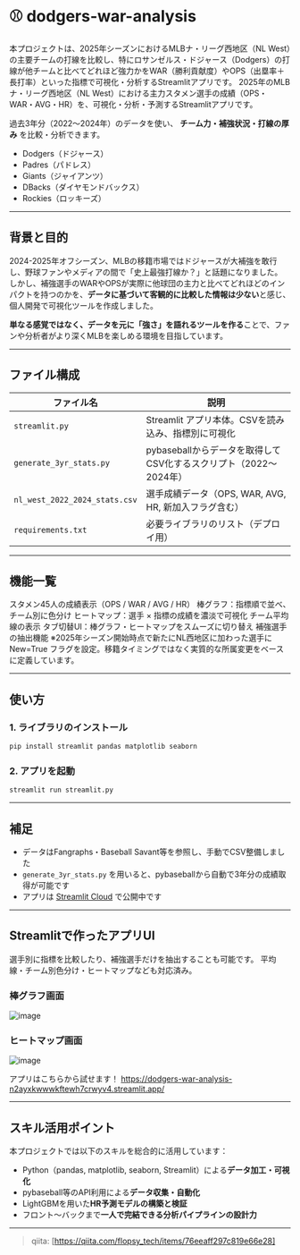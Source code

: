 # ⚾ dodgers-war-analysis

本プロジェクトは、2025年シーズンにおけるMLBナ・リーグ西地区（NL West）の主要チームの打線を比較し、特にロサンゼルス・ドジャース（Dodgers）の打線が他チームと比べてどれほど強力かをWAR（勝利貢献度）やOPS（出塁率＋長打率）といった指標で可視化・分析するStreamlitアプリです。
2025年のMLBナ・リーグ西地区（NL West）における主力スタメン選手の成績（OPS・WAR・AVG・HR）を、可視化・分析・予測するStreamlitアプリです。

過去3年分（2022〜2024年）のデータを使い、
**チーム力・補強状況・打線の厚み** を比較・分析できます。

- Dodgers（ドジャース）
- Padres（パドレス）
- Giants（ジャイアンツ）
- DBacks（ダイヤモンドバックス）
- Rockies（ロッキーズ）
---

## 背景と目的

2024-2025年オフシーズン、MLBの移籍市場ではドジャースが大補強を敢行し、野球ファンやメディアの間で「史上最強打線か？」と話題になりました。  
しかし、補強選手のWARやOPSが実際に他球団の主力と比べてどれほどのインパクトを持つのかを、**データに基づいて客観的に比較した情報は少ない**と感じ、個人開発で可視化ツールを作成しました。

**単なる感覚ではなく、データを元に「強さ」を語れるツールを作る**ことで、ファンや分析者がより深くMLBを楽しめる環境を目指しています。

---

## ファイル構成

| ファイル名                  | 説明                                                              |
|----------------------------|-------------------------------------------------------------------|
| `streamlit.py`             | Streamlit アプリ本体。CSVを読み込み、指標別に可視化           |
| `generate_3yr_stats.py`    | pybaseballからデータを取得してCSV化するスクリプト（2022〜2024年）|
| `nl_west_2022_2024_stats.csv` | 選手成績データ（OPS, WAR, AVG, HR, 新加入フラグ含む）           |
| `requirements.txt`         | 必要ライブラリのリスト（デプロイ用）                            |

---

## 機能一覧

スタメン45人の成績表示（OPS / WAR / AVG / HR）
棒グラフ：指標順で並べ、チーム別に色分け
ヒートマップ：選手 × 指標の成績を濃淡で可視化
チーム平均線の表示
タブ切替UI：棒グラフ・ヒートマップをスムーズに切り替え
補強選手の抽出機能
※2025年シーズン開始時点で新たにNL西地区に加わった選手に New=True フラグを設定。移籍タイミングではなく実質的な所属変更をベースに定義しています。

---

## 使い方

### 1. ライブラリのインストール
```bash
pip install streamlit pandas matplotlib seaborn
```

### 2. アプリを起動
```bash
streamlit run streamlit.py
```

---

## 補足

- データはFangraphs・Baseball Savant等を参照し、手動でCSV整備しました
- `generate_3yr_stats.py` を用いると、pybaseballから自動で3年分の成績取得が可能です
- アプリは [Streamlit Cloud]([https://dodgers-war-analysis-X.streamlit.app](https://dodgers-war-analysis-n2ayxkwwwkftewh7crwyv4.streamlit.app/)) で公開中です

---

## Streamlitで作ったアプリUI
選手別に指標を比較したり、補強選手だけを抽出することも可能です。
平均線・チーム別色分け・ヒートマップなども対応済み。

### 棒グラフ画面
![image](https://github.com/user-attachments/assets/1f0f4e00-be07-4123-bbf6-4d6e8744ad56)


### ヒートマップ画面
![image](https://github.com/user-attachments/assets/5e815c95-740a-4f41-a811-a1aa7da090f9)


アプリはこちらから試せます！
https://dodgers-war-analysis-n2ayxkwwwkftewh7crwyv4.streamlit.app/

---
## スキル活用ポイント

本プロジェクトでは以下のスキルを総合的に活用しています：

- Python（pandas, matplotlib, seaborn, Streamlit）による**データ加工・可視化**
- pybaseball等のAPI利用による**データ収集・自動化**
- LightGBMを用いた**HR予測モデルの構築と検証**
- フロント〜バックまで**一人で完結できる分析パイプラインの設計力**

---

> qiita: [https://qiita.com/flopsy_tech/items/76eeaff297c819e66e28]

